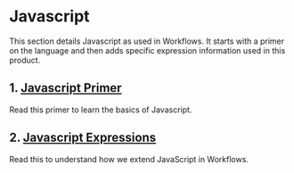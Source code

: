 # Javascript

This section details Javascript as used in Workflows. It starts with a primer on the language and then adds specific expression information used in this product.

## 1. [Javascript Primer](overview.md)
Read this primer to learn the basics of Javascript.

## 2. [Javascript Expressions](javascript-expressions.md)
Read this to understand how we extend JavaScript in Workflows.